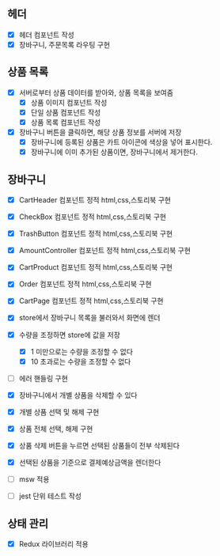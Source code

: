 ## 헤더

- [x] 헤더 컴포넌트 작성
- [x] 장바구니, 주문목록 라우팅 구현

## 상품 목록

- [x] 서버로부터 상품 데이터를 받아와, 상품 목록을 보여줌
  - [x] 상품 이미지 컴포넌트 작성
  - [x] 단일 상품 컴포넌트 작성
  - [x] 상품 목록 컴포넌트 작성
- [x] 장바구니 버튼을 클릭하면, 해당 상품 정보를 서버에 저장
  - [x] 장바구니에 등록된 상품은 카트 아이콘에 색상을 넣어 표시한다.
  - [x] 장바구니에 이미 추가된 상품이면, 장바구니에서 제거한다.

## 장바구니

- [x] CartHeader 컴포넌트 정적 html,css,스토리북 구현
- [x] CheckBox 컴포넌트 정적 html,css,스토리북 구현
- [x] TrashButton 컴포넌트 정적 html,css,스토리북 구현
- [x] AmountController 컴포넌트 정적 html,css,스토리북 구현
- [x] CartProduct 컴포넌트 정적 html,css,스토리북 구현
- [x] Order 컴포넌트 정적 html,css,스토리북 구현
- [x] CartPage 컴포넌트 정적 html,css,스토리북 구현

- [x] store에서 장바구니 목록을 불러와서 화면에 렌더
- [x] 수량을 조정하면 store에 값을 저장
  - [x] 1 미만으로는 수량을 조정할 수 없다
  - [x] 10 초과로는 수량을 조정할 수 없다
- [ ] 에러 핸들링 구현
- [x] 장바구니에서 개별 상품을 삭제할 수 있다
- [x] 개별 상품 선택 및 해제 구현
- [x] 상품 전체 선택, 해제 구현
- [x] 상품 삭제 버튼을 누르면 선택된 상품들이 전부 삭제된다
- [x] 선택된 상품을 기준으로 결제예상금액을 렌더한다

- [ ] msw 적용
- [ ] jest 단위 테스트 작성

## 상태 관리

- [x] Redux 라이브러리 적용
